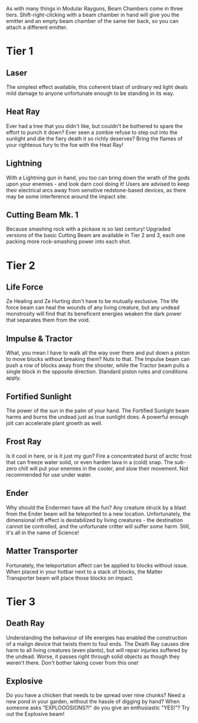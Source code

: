 As with many things in Modular Rayguns, Beam Chambers come in three tiers.
Shift-right-clicking with a beam chamber in hand will give you the emitter and
an empty beam chamber of the same tier back, so you can attach a different
emitter.

# Tier 1

## Laser

The simplest effect available, this coherent blast of ordinary red light deals 
mild damage to anyone unfortunate enough to be standing in its way.

## Heat Ray

Ever had a tree that you didn't like, but couldn't be bothered to spare the 
effort to punch it down? Ever seen a zombie refuse to step out into the sunlight
and die the fiery death it so richly deserves? Bring the flames of your 
righteous fury to the foe with the Heat Ray!

## Lightning

With a Lightning gun in hand, you too can bring down the wrath of the gods upon
your enemies - and look darn cool doing it! Users are advised to keep their
electrical arcs away from sensitive redstone-based devices, as there may be
some interference around the impact site.

## Cutting Beam Mk. 1

Because smashing rock with a pickaxe is so last century! Upgraded versions of 
the basic Cutting Beam are available in Tier 2 and 3, each one packing more
rock-smashing power into each shot.

# Tier 2

## Life Force

Ze Healing and Ze Hurting don't have to be mutually exclusive. The life force 
beam can heal the wounds of any living creature, but any undead monstrosity 
will find that its beneficent energies weaken the dark power that separates 
them from the void.

## Impulse & Tractor

What, you mean I have to walk all the way over there and put down a piston to 
move blocks without breaking them? Nuts to that. The Impulse beam can push a 
row of blocks away from the shooter, while the Tractor beam pulls a single 
block in the opposite direction. Standard piston rules and conditions apply.

## Fortified Sunlight

The power of the sun in the palm of your hand. The Fortified Sunlight beam
harms and burns the undead just as true sunlight does. A powerful enough jolt
can accelerate plant growth as well.

## Frost Ray

Is it cool in here, or is it just my gun? Fire a concentrated burst of arctic
frost that can freeze water solid, or even harden lava in a (cold) snap. The
sub-zero chill will put your enemies in the cooler, and slow their movement.
Not recommended for use under water.

## Ender

Why should the Endermen have all the fun? Any creature struck by a blast from 
the Ender beam will be teleported to a new location. Unfortunately, the 
dimensional rift effect is destabilized by living creatures - the destination 
cannot be controlled, and the unfortunate critter will suffer some harm. Still,
it's all in the name of Science!

## Matter Transporter

Fortunately, the teleportation affect can be applied to blocks without issue. 
When placed in your hotbar next to a stack of blocks, the Matter Transporter
beam will place those blocks on impact.

# Tier 3

## Death Ray

Understanding the behaviour of life energies has enabled the construction of a
malign device that twists them to foul ends. The Death Ray causes dire harm to
all living creatures (even plants), but will repair injuries suffered by the
undead. Worse, it passes right through solid objects as though they weren't
there. Don't bother taking cover from this one!

## Explosive

Do you have a chicken that needs to be spread over nine chunks? Need a new pond
in your garden, without the hassle of digging by hand? When someone asks 
"EXPLOOOSIONS?!" do you give an enthusiastic "YES!"? Try out the Explosive beam!
